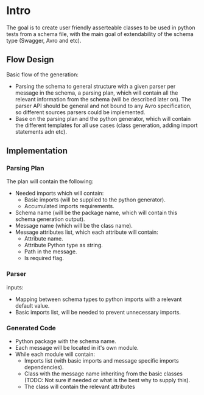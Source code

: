 # Intro

The goal is to create user friendly asserteable classes to be used in python tests from a schema file, with the
main goal of extendability of the schema type (Swagger, Avro and etc).

## Flow Design

Basic flow of the generation:

* Parsing the schema to general structure with a given parser per message in the schema, a parsing plan, which will contain all the relevant information from the schema (will be described later on). The parser API should be general and not bound to any Avro specification, so different sources parsers could be implemented. 
* Base on the parsing plan and the python generator, which will contain the different templates for all use cases (class generation, adding import statements adn etc).

## Implementation

### Parsing Plan

The plan will contain the following:

* Needed imports which will contain:
  * Basic imports (will be supplied to the python generator).
  * Accumulated imports requirements.
* Schema name (will be the package name, which will contain this schema generation output).
* Message name (which will be the class name).
* Message attributes list, which each attribute will contain:
  * Attribute name.
  * Attribute Python type as string.
  * Path in the message.
  * Is required flag.

### Parser

inputs:

* Mapping between schema types to python imports with a relevant default value.
* Basic imports list, will be needed to prevent unnecessary imports.

### Generated Code

* Python package with the schema name.
* Each message will be located in it's own module.
* While each module will contain:
  * Imports list (with basic imports and message specific imports dependencies).
  * Class with the message name inheriting from the basic classes (TODO: Not sure if needed or what is the best why to supply this).
  * The class will contain the relevant attributes 
